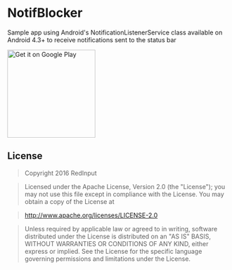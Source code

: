 # NotifBlocker

Sample app using Android's NotificationListenerService class available on Android 4.3+ to receive notifications sent to the status bar

<a href='https://play.google.com/store/apps/details?id=com.redinput.notifblock'><img alt='Get it on Google Play' src='https://play.google.com/intl/en_us/badges/images/generic/en_badge_web_generic.png' width='200'/></a>




## License

>Copyright 2016 RedInput

>Licensed under the Apache License, Version 2.0 (the "License");
you may not use this file except in compliance with the License.
You may obtain a copy of the License at

>   http://www.apache.org/licenses/LICENSE-2.0

>Unless required by applicable law or agreed to in writing, software
distributed under the License is distributed on an "AS IS" BASIS,
WITHOUT WARRANTIES OR CONDITIONS OF ANY KIND, either express or implied.
See the License for the specific language governing permissions and
limitations under the License.